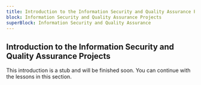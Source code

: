 ```yaml
---
title: Introduction to the Information Security and Quality Assurance Projects
block: Information Security and Quality Assurance Projects
superBlock: Information Security and Quality Assurance
---
```

## Introduction to the Information Security and Quality Assurance Projects

This introduction is a stub and will be finished soon. You can continue with the lessons in this section.

